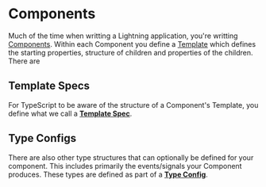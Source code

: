 # Components

Much of the time when writting a Lightning application, you're writting [Components](../../Components/index.md). Within each Component you define a [Template](../../Templates/index.md) which defines the starting properties, structure of children and properties of the children. There are

## Template Specs
For TypeScript to be aware of the structure of a Component's Template, you define what we call a [**Template Spec**](TemplateSpecs.md).

## Type Configs
There are also other type structures that can optionally be defined for your component. This includes primarily the events/signals your Component produces. These types are defined as part of a [**Type Config**](TypeConfig.md).